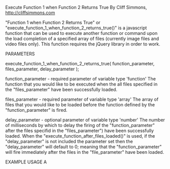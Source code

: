 
Execute Function 1 when Function 2 Returns True
By Cliff Simmons, http://cliffsimmons.com

"Function 1 when Function 2 Returns True" or "execute_function_1_when_function_2_returns_true()" is a javascript function that can be used to execute another function or command upon the load completion of a specified array of files (currently image files and video files only). This function requires the jQuery library in order to work.





PARAMETERS

  execute_function_1_when_function_2_returns_true( 
    function_parameter, 
    files_parameter, 
    delay_parameter 
  );
  
function_parameter - required parameter of variable type 'function'
The function that you would like to be executed when the all files specified in the "files_parameter" have been successfully loaded.

files_parameter - required parameter of variable type 'array'
The array of files that you would like to be loaded before the function defined by the "function_parameter" is fired.

delay_parameter - optional parameter of variable type 'number'
The number of milliseconds by which to delay the firing of the "function_parameter" after the files specifid in the "files_parameter") have been successfully loaded. When the "execute_function_after_files_loaded()" is used, if the "delay_parameter" is not included the parameter set then the "delay_parameter" will default to 0; meaning that the "function_parameter" will fire immediately after the files in the "file_parameter" have been loaded.





EXAMPLE USAGE A
